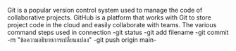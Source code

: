 Git is a popular version control system used to manage the code of collaborative projects. GitHub is a platform that works with Git to store project code in the cloud and easily collaborate with teams.
The various command steps used in connection -git status -git add filename -git commit -m "ข้อความอธิบายการเปลี่ยนแปลง" -git push origin main-




